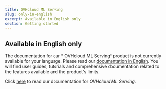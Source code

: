 ```yaml
---
title: OVHcloud ML Serving
slug: only-in-english
excerpt: Available in English only
section: Getting started
---
```


## Available in English only

The documentation for our * OVHcloud ML Serving* product is not currently available for your language. Please read our [documentation in English](https://docs.ovh.com/gb/en/ml-serving/). You will find user guides, tutorials and comprehensive documentation related to the features available and the product's limits. 

Click [here](https://docs.ovh.com/gb/en/ml-serving/) to read our documentation for *OVHcloud ML Serving*.
